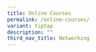 ```yaml
---
title: Online Courses
permalink: /online-courses/
variant: tiptap
description: ""
third_nav_title: Networking
---
```

